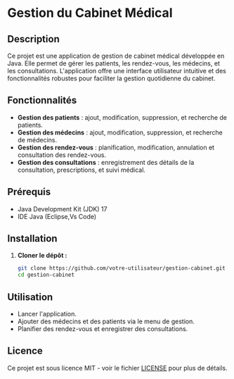 # Gestion du Cabinet Médical

## Description

Ce projet est une application de gestion de cabinet médical développée en Java. Elle permet de gérer les patients, les rendez-vous, les médecins, et les consultations. L'application offre une interface utilisateur intuitive et des fonctionnalités robustes pour faciliter la gestion quotidienne du cabinet.

## Fonctionnalités

- **Gestion des patients** : ajout, modification, suppression, et recherche de patients.
- **Gestion des médecins** : ajout, modification, suppression, et recherche de médecins.
- **Gestion des rendez-vous** : planification, modification, annulation et consultation des rendez-vous.
- **Gestion des consultations** : enregistrement des détails de la consultation, prescriptions, et suivi médical.

## Prérequis

- Java Development Kit (JDK) 17 
- IDE Java (Eclipse,Vs Code)

## Installation

1. **Cloner le dépôt :**
   ```bash
   git clone https://github.com/votre-utilisateur/gestion-cabinet.git
   cd gestion-cabinet
   ```

## Utilisation

- Lancer l'application.
- Ajouter des médecins et des patients via le menu de gestion.
- Planifier des rendez-vous et enregistrer des consultations.

## Licence

Ce projet est sous licence MIT - voir le fichier [LICENSE](LICENSE) pour plus de détails.
